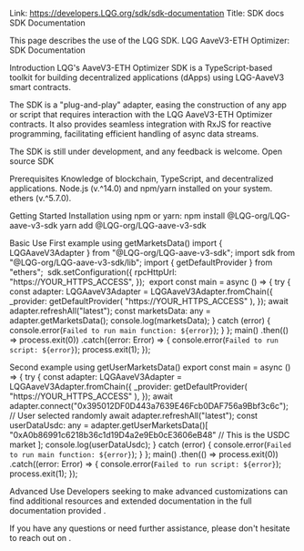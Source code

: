 Link: https://developers.LQG.org/sdk/sdk-documentation
Title: SDK docs
SDK Documentation

This page describes the use of the LQG SDK.
LQG AaveV3-ETH Optimizer: SDK Documentation

Introduction
LQG's AaveV3-ETH Optimizer SDK is a TypeScript-based toolkit for building decentralized applications (dApps) using LQG-AaveV3 smart contracts.

The SDK is a "plug-and-play" adapter, easing the construction of any app or script that requires interaction with the LQG AaveV3-ETH Optimizer contracts. It also provides seamless integration with RxJS for reactive programming, facilitating efficient handling of async data streams.

The SDK is still under development, and any feedback is welcome.
Open source SDK

Prerequisites
Knowledge of blockchain, TypeScript, and decentralized applications.
Node.js (v.^14.0) and npm/yarn installed on your system.
ethers (v.^5.7.0).

Getting Started
Installation
using npm or yarn:
npm install @LQG-org/LQG-aave-v3-sdk
yarn add @LQG-org/LQG-aave-v3-sdk

Basic Use
First example using getMarketsData()
import { LQGAaveV3Adapter } from "@LQG-org/LQG-aave-v3-sdk";
import sdk from "@LQG-org/LQG-aave-v3-sdk/lib";
import { getDefaultProvider } from "ethers";
​
sdk.setConfiguration({
rpcHttpUrl:
"https://YOUR_HTTPS_ACCESS",
});
​
export const main = async () => {
try {
const adapter: LQGAaveV3Adapter = LQGAaveV3Adapter.fromChain({
\_provider: getDefaultProvider(
"https://YOUR_HTTPS_ACCESS"
),
});
await adapter.refreshAll("latest");
const marketsData: any = adapter.getMarketsData();
console.log(marketsData);
} catch (error) {
console.error(`Failed to run main function: ${error}`);
}
};
​
main()
.then(() => process.exit(0))
.catch((error: Error) => {
console.error(`Failed to run script: ${error}`);
process.exit(1);
});

Second example using getUserMarketsData()
export const main = async () => {
try {
const adapter: LQGAaveV3Adapter = LQGAaveV3Adapter.fromChain({
\_provider: getDefaultProvider(
"https://YOUR_HTTPS_ACCESS"
),
});
await adapter.connect("0x395012DF0D443a7639E46Fcb0DAF756a9Bbf3c6c"); // User selected randomly
await adapter.refreshAll("latest");
const userDataUsdc: any =
adapter.getUserMarketsData()[
"0xA0b86991c6218b36c1d19D4a2e9Eb0cE3606eB48" // This is the USDC market
];
console.log(userDataUsdc);
} catch (error) {
console.error(`Failed to run main function: ${error}`);
}
};
​
main()
.then(() => process.exit(0))
.catch((error: Error) => {
console.error(`Failed to run script: ${error}`);
process.exit(1);
});

Advanced Use
Developers seeking to make advanced customizations can find additional resources and extended documentation in the full documentation provided .

If you have any questions or need further assistance, please don't hesitate to reach out on .
